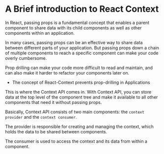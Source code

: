 # A Brief introduction to React Context

In React, passing props is a fundamental concept that enables a parent component to share data with its child components as well as other components within an application.

In many cases, passing props can be an effective way to share data between different parts of your application. But passing props down a chain of multiple components to reach a specific component can make your code overly cumbersome.

Prop drilling can make your code more difficult to read and maintain, and can also make it harder to refactor your components later on.

-   The concept of React-Context prevents prop-drilling in Applications

This is where the Context API comes in. With Context API, you can store data at the top level of the component tree and make it available to all other components that need it without passing props.

Basically, Context API consists of two main components: the `context provider` and the `context consumer`.

The provider is responsible for creating and managing the context, which holds the data to be shared between components.

The consumer is used to access the context and its data from within a component.
